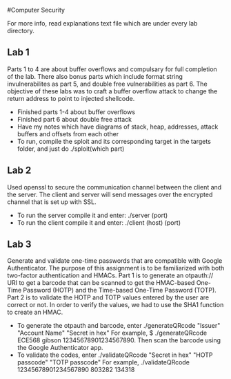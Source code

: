 #Computer Security

For more info, read explanations text file which are under every lab directory.

## Lab 1 
Parts 1 to 4 are about buffer overflows and compulsary for full completion of the lab. There also bonus parts which include format string invulnerabilites as part 5, and double free vulnerabilities as part 6.
The objective of these labs was to craft a buffer overflow attack to change the return address to point to injected shellcode.

- Finished parts 1-4 about buffer overflows
- Finished part 6 about double free attack
- Have my notes which have diagrams of stack, heap, addresses, attack buffers and offsets from each other
- To run, compile the sploit and its corresponding target in the targets folder, and just do ./sploit(which part)

## Lab 2
Used openssl to secure	the	communication	channel	between	the	client	and	the	server. The	client	and	server	will	send messages	over	the	encrypted	channel	that is	set	up	with	SSL.
- To run the server compile it and enter: ./server (port)
- To run the client compile it and enter: ./client (host) (port)

## Lab 3
Generate and validate one-time passwords that are compatible with Google Authenticator. The purpose of this assignment is to be familiarized with both two-factor authentication and HMACs.
Part 1 is to generate an otpauth:// URI to get a barcode that can be scanned to get the HMAC-based One-Time Password (HOTP) and the Time-based One-Time Password (TOTP).
Part 2 is to validate the HOTP and TOTP values entered by the user are correct or not. In order to verify the values, we had to use the SHA1 function to create an HMAC.
- To generate the otpauth and barcode, enter ./generateQRcode "Issuer" "Account Name" "Secret in hex"
For example, $ ./generateQRcode ECE568 gibson 12345678901234567890. Then scan the barcode using the Google Authenticator app.
- To validate the codes, enter ./validateQRcode "Secret in hex" "HOTP passcode" "TOTP passcode"
For example, ./validateQRcode 12345678901234567890 803282 134318
